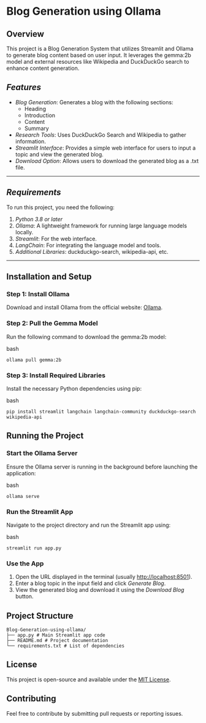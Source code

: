 
# Blog Generation using Ollama

## Overview

This project is a Blog Generation System that utilizes Streamlit and Ollama to generate blog content based on user input. It leverages the gemma:2b model and external resources like Wikipedia and DuckDuckGo search to enhance content generation.

## _Features_

- _Blog Generation_: Generates a blog with the following sections:
  - Heading
  - Introduction
  - Content
  - Summary
- _Research Tools_: Uses DuckDuckGo Search and Wikipedia to gather information.
- _Streamlit Interface_: Provides a simple web interface for users to input a topic and view the generated blog.
- _Download Option_: Allows users to download the generated blog as a .txt file.

---

## _Requirements_

To run this project, you need the following:

1. _Python 3.8 or later_
2. _Ollama_: A lightweight framework for running large language models locally.
3. _Streamlit_: For the web interface.
4. _LangChain_: For integrating the language model and tools.
5. _Additional Libraries_: duckduckgo-search, wikipedia-api, etc.

---

## Installation and Setup

### Step 1: Install Ollama

Download and install Ollama from the official website: [Ollama](https://ollama.com/).

### Step 2: Pull the Gemma Model

Run the following command to download the gemma:2b model:

bash

```
ollama pull gemma:2b
```

### Step 3: Install Required Libraries

Install the necessary Python dependencies using pip:

bash

```
pip install streamlit langchain langchain-community duckduckgo-search wikipedia-api
```

## Running the Project

### Start the Ollama Server

Ensure the Ollama server is running in the background before launching the application:

bash

```
ollama serve
```

### Run the Streamlit App

Navigate to the project directory and run the Streamlit app using:

bash

```
streamlit run app.py
```

### Use the App

1. Open the URL displayed in the terminal (usually [http://localhost:8501](http://localhost:8501)).
2. Enter a blog topic in the input field and click _Generate Blog_.
3. View the generated blog and download it using the _Download Blog_ button.

## Project Structure

```
Blog-Generation-using-ollama/
├── app.py # Main Streamlit app code
├── README.md # Project documentation
└── requirements.txt # List of dependencies
```

## License

This project is open-source and available under the [MIT License](LICENSE).

## Contributing

Feel free to contribute by submitting pull requests or reporting issues.
